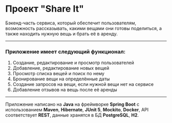 # Проект "Share It"

Бэкенд-часть сервиса, который обеспечит пользователям, возможность рассказывать, какими вещами они готовы поделиться, а также находить нужную вещь и брать её в аренду.

_______

### Приложение имеет следующий функционал:
1. Создание, редактирование и просмотр пользователей 
2. Добавление, редактирование новых вещей
3. Просмотр списка вещей и поиск по нему
4. Бронирование вещи на определённые даты
5. Создание запросов на вещи, если нужной вещи нет на сервисе
6. Добавление отзывов на вещь после её аренды

-------

Приложение написано на **Java** на фреймворке **Spring Boot** с использованием **Maven**, **Hibernate**, **JUnit 5**, 
**Mockito**, **Docker**, API соответствует **REST**, данные хранятся в БД **PostgreSQL**, **H2**.
